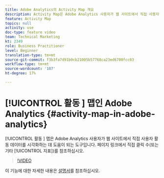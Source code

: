 ```yaml
---
title: Adobe Analytics의 Activity Map 개요
description: Activity Map은 Adobe Analytics 사용자가 웹 사이트에서 직접 사용자 활동 데이터를 시각화하는 데 도움이 되는 도구입니다. 페이지 링크에서 직접 클릭 수(또는 기타 지표)를 볼 수 있습니다.
feature: Activity Map
topics: null
activity: use
doc-type: feature video
team: Technical Marketing
kt: 2349
role: Business Practitioner
level: Beginner
translation-type: tm+mt
source-git-commit: f3b3fa7d91b0cb21005b57768ca23ed6700fcc03
workflow-type: tm+mt
source-wordcount: '107'
ht-degree: 17%

---
```



# [!UICONTROL 활동 ] 맵인 Adobe Analytics  {#activity-map-in-adobe-analytics}

[!UICONTROL 활동 ] 맵은 Adobe Analytics 사용자가 웹 사이트에서 직접 사용자 활동 데이터를 시각화하는 데 도움이 되는 도구입니다. 페이지 링크에서 직접 클릭 수(또는 기타 [!UICONTROL 지표])를 참조하십시오.

>[!VIDEO](https://video.tv.adobe.com/v/25451/?quality=12)

이 기능에 대한 자세한 내용은 [설명서](https://marketing.adobe.com/resources/help/ko_KR/analytics/activitymap/)를 참조하십시오.
